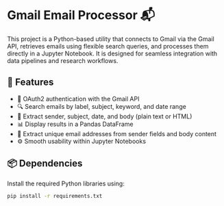 # Gmail Email Processor 📬

This project is a Python-based utility that connects to Gmail via the Gmail API, retrieves emails using flexible search queries, and processes them directly in a Jupyter Notebook. It is designed for seamless integration with data pipelines and research workflows.

## 🚀 Features

- 🔐 OAuth2 authentication with the Gmail API
- 🔍 Search emails by label, subject, keyword, and date range
- 📄 Extract sender, subject, date, and body (plain text or HTML)
- 📊 Display results in a Pandas DataFrame
- 📧 Extract unique email addresses from sender fields and body content
- ⚙️ Smooth usability within Jupyter Notebooks

## 📦 Dependencies

Install the required Python libraries using:

```bash
pip install -r requirements.txt

